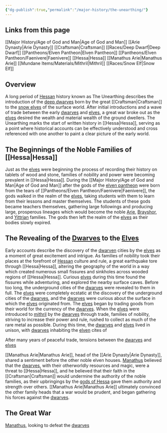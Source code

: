 ```yaml
---
{"dg-publish":true,"permalink":"/major-history/the-unearthing/"}
---
```


## Links from this page
[[Major History/Age of God and Man\|Age of God and Man]]
[[Arie Dynasty\|Arie Dynasty]]
[[Craftsman\|Craftsman]]
[[Races/Deep Dwarf\|Deep Dwarf]]
[[Pantheons/Elven Pantheon\|Elven Pantheon]]
[[Pantheons/Elven Pantheon/Faenivere\|Faenivere]]
[[Hessa\|Hessa]]
[[Manathus Arie\|Manathus Arie]]
[[Mundane Items/Materials/Mithril\|Mithril]]
[[Races/Snow Elf\|Snow Elf]]
## Overview
A long period of [Hessan](Hessa) history known as The Unearthing describes the introduction of the [deep dwarves](Deep%20Dwarf) born by the great [[Craftsman\|Craftsman]] to the [snow elves](Snow%20Elf) of the surface world. After initial introductions and a wave of trade between the early [dwarves](Deep%20Dwarf) and [elves](Snow%20Elf), a great war broke out as the [elves](Snow%20Elf) desired the wealth and material wealth of the ground dwellers. The Unearthing marks the start of written history in [[Hessa\|Hessa]], serving as a point where historical accounts can be effectively understood and cross referenced with one another to paint a clear picture of the early world.
## The Beginnings of the Noble Families of [[Hessa\|Hessa]]
Just as the [elves](Snow%20Elf) were beginning the process of recording their history on tablets of wood and stone, families of nobility and power were becoming prevalent in [[Hessa\|Hessa]]. During the [[Major History/Age of God and Man\|Age of God and Man]] after the gods of the [elven pantheon](Elven%20Pantheon) were born from the tears of [[Pantheons/Elven Pantheon/Faenivere\|Faenivere]], the gods walked in the realm of the [elves](Snow%20Elf), taking students with them to learn from their lessons and master themselves. The students of these gods became teachers themselves, gathering large followings and producing large, prosperous lineages which would become the noble [Arie](Arie%20Dynasty), [Brayshor](Brayshor%20Circle), and [Yittrian](Yittrian%20Noble%20Family) families. The gods then left the realm of the [elves](Snow%20Elf) as their bodies slowly expired.
## The Revealing of the [Dwarves](Deep%20Dwarf) to the [Elves](Snow%20Elf)
Early accounts describe the discovery of the [dwarven](Deep%20Dwarf) cities by the [elves](Snow%20Elf) as a moment of great excitement and intrigue. As families of nobility took their places at the forefront of [Hessan](Hessa) culture and rule, a great earthquake tore through [[Hessa\|Hessa]], altering the geography of the world in a way which created numerous small fissures and sinkholes across wooded regions of [[Hessa\|Hessa]]. Curious [elves](Snow%20Elf) during this time found the fissures while adventuring, and explored the nearby surface caves. Before too long, the underground cities of the [dwarves](Deep%20Dwarf) were revealed to them in full. The [elves](Snow%20Elf) were completely ecstatic at the discovery of the underground cities of the [dwarves](Deep%20Dwarf), and the [dwarves](Deep%Dwarf) were curious about the surface in which the [elves](Snow%20Elf) originated from. The [elves](Snow%20Elf) began by trading goods from their world for the currency of the [dwarves](Deep%Dwarf). When the [elves](Snow%20Elf) were introduced to [mithril](Mithril) by the [dwarves](Deep%Dwarf) through trade, families of nobility, striving to increase their power and rule, rushed to collect as much of the rare metal as possible. During this time, the [dwarves](Deep%20Dwarf) and [elves](Snow%20Elf) lived in unison, with [dwarves](Deep%20Dwarf) inhabiting the [elven](Snow%20Elf) cites of 

After many years of peaceful trade, tensions between the [dwarves](Deep%20Dwarf) and [elves](Snow%20Elf) 

[[Manathus Arie\|Manathus Arie]], head of the [[Arie Dynasty\|Arie Dynasty]], shared a sentiment before the other noble elven houses. [Manathus](Manathus%20Arie) believed that the [dwarves](Deep%Dwarf), with their otherworldly resources and magic, were a threat to [[Hessa\|Hessa]], and he believed that their faith in the [[Craftsman\|Craftsman]] would undermine the authority of the noble families, as their upbringings by the [gods of Hessa](Elven%20Pantheon) gave them authority and strength over others. [[Manathus Arie\|Manathus Arie]] ultimately convinced the other family heads that a war would be prudent, and began gathering his forces against the [dwarves](Deep%20Dwarf).
## The Great War
[Manathus](Manathus%20Arie), looking to defeat the [dwarves](Deep%20Dwarf) 